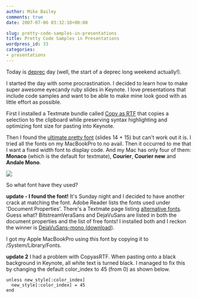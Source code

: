 ```yaml
---
author: Mike Bailey
comments: true
date: 2007-07-06 03:32:10+00:00

slug: pretty-code-samples-in-presentations
title: Pretty Code Samples in Presentations
wordpress_id: 33
categories:
- presentations
---
```


Today is [deprec](http://www.deprec.org/) day (well, the start of a deprec long weekend actually!).

I started the day with some procrastination. I decided to learn how to make
super awesome eyecandy ruby slides in Keynote. I love presentations that
include code samples and want to be able to make mine look good with as little
effort as possible.

First I installed a Textmate bundle called [Copy as 	RTF](http://synaphy.com.au/2007/6/21/copy-as-rtf-bundle-for-textmate) that copies a selection to the clipboard while preserving syntax highlighting and optimizing font size for pasting into Keynote.

Then I found the [ultimate pretty
font](http://www.hamptoncatlin.com/assets/2007/5/21/make_resourceful.pdf)
(slides 14 + 15) but can't work out it is. I tried all the fonts on my
MacBookPro to no avail. Then it occurred to me that I want a fixed width font
to display code. And my Mac has only four of them: **Monaco** (which is the
default for textmate), **Courier**, **Courier new** and **Andale Mono**.

[![](../images/images/2007-07-06-pretty-code-samples-in-presentations/make_resourceful_slide-1024x349.jpg)](../images/images/2007-07-06-pretty-code-samples-in-presentations/make_resourceful_slide.jpg)

So what font have they used?

**update - I found the font!**
It's Sunday night and I decided to have another crack at matching the font.
Adobe Reader lists the fonts used under 'Document Properties'. There's a
Textmate page listing [alternative
fonts](http://macromates.com/wiki/Main/AlternativeFonts). Guess what?
BitstreamVeraSans and DejaVuSans are listed in both the document properties and
the list of free fonts! I installed both and I reckon the winner is
[DejaVuSans-mono
(](http://dejavu.sourceforge.net/wiki/index.php/Main_Page)[download](http://dejavu.sourceforge.net/wiki/index.php/Download)).

I got my Apple MacBookPro using this font by copying it to /System/Library/Fonts.

**update 2**
I had a problem with CopyasRTF. When pasting onto a black background in
Keynote, all white text is turned black. I managed to fix this by changing the
default color_index to 45 (from 0) as shown below.

    unless new_style[:color_index]
      new_style[:color_index] = 45
    end
